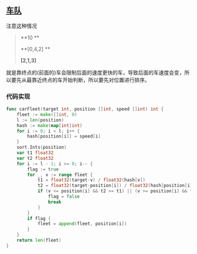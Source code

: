 ## [车队](https://leetcode-cn.com/problems/car-fleet/)

注意这种情况

> **10 **
>
> **[0,4,2] **
>
> **[2,1,3]**

就是靠终点的(前面的)车会限制后面的速度更快的车，导致后面的车速度会变，所以要先从最靠近终点的车开始判断，所以要先对位置进行排序。



### 代码实现

```go
func carFleet(target int, position []int, speed []int) int {
	fleet := make([]int, 0)
	l := len(position)
	hash := make(map[int]int)
	for i := 0; i < l; i++ {
		hash[position[i]] = speed[i]
	}
	sort.Ints(position)
	var t1 float32
	var t2 float32
	for i := l - 1; i >= 0; i-- {
		flag := true
		for _, v := range fleet {
			t1 = float32(target-v) / float32(hash[v])
			t2 = float32(target-position[i]) / float32(hash[position[i]])
			if (v <= position[i] && t2 >= t1) || (v >= position[i] && t2 <= t1) {
				flag = false
				break
			}
		}
		if flag {
			fleet = append(fleet, position[i])
		}
	}
	return len(fleet)
}
```

